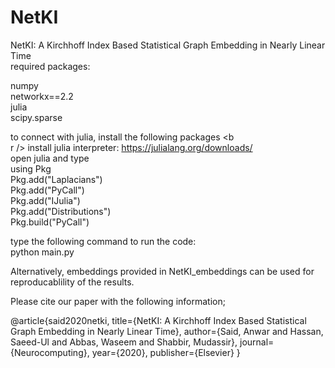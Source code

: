 # NetKI

NetKI: A Kirchhoff Index Based Statistical Graph Embedding in Nearly Linear Time <br />
required packages:<br />

numpy <br />
networkx==2.2 <br />
julia <br />
scipy.sparse <br />

to connect with julia, install the following packages <b <br />r />
install julia interpreter: https://julialang.org/downloads/ <br />
open julia and type<br />
using Pkg <br />
Pkg.add("Laplacians") <br />
Pkg.add("PyCall") <br />
Pkg.add("IJulia") <br />
Pkg.add("Distributions")<br />
Pkg.build("PyCall") <br />

type the following command to run the code: <br />
python main.py<br />

Alternatively, embeddings provided in NetKI_embeddings can be used for reproducablility of the results.

Please cite our paper with the following information;

@article{said2020netki,
  title={NetKI: A Kirchhoff Index Based Statistical Graph Embedding in Nearly Linear Time},
  author={Said, Anwar and Hassan, Saeed-Ul and Abbas, Waseem and Shabbir, Mudassir},
  journal={Neurocomputing},
  year={2020},
  publisher={Elsevier}
}
